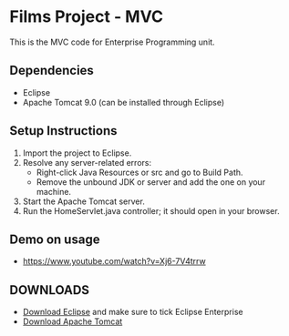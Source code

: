 # Films Project - MVC
This is the MVC code for Enterprise Programming unit.

## Dependencies 
- Eclipse 
- Apache Tomcat 9.0 (can be installed through Eclipse)


## Setup Instructions
1. Import the project to Eclipse.
2. Resolve any server-related errors:
   - Right-click Java Resources or src and go to Build Path.
   - Remove the unbound JDK or server and add the one on your machine.
3. Start the Apache Tomcat server.
4. Run the HomeServlet.java controller; it should open in your browser.

## Demo on usage
- https://www.youtube.com/watch?v=Xj6-7V4trrw

## DOWNLOADS
- [Download Eclipse](https://www.eclipse.org/downloads/) and make sure to tick Eclipse Enterprise
- [Download Apache Tomcat](https://tomcat.apache.org/download-90.cgi)
